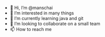 - 👋 Hi, I’m @manschai
- 👀 I’m interested in many things
- 🌱 I’m currently learning java and git
- 💞️ I’m looking to collaborate on a small team 
- 📫 How to reach me 

<!---
manschai/manschai is a ✨ special ✨ repository because its `README.md` (this file) appears on your GitHub profile.
You can click the Preview link to take a look at your changes.
--->
